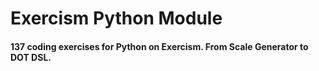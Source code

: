 # Exercism Python Module

#### 137 coding exercises for Python on Exercism. From Scale Generator to DOT DSL.